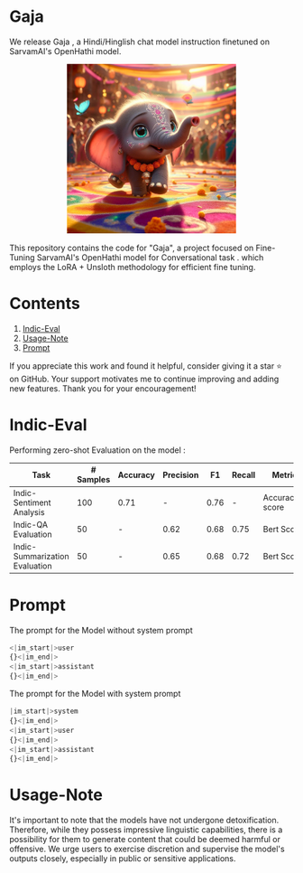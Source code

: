 # Gaja

We release Gaja , a Hindi/Hinglish chat model instruction finetuned on SarvamAI's OpenHathi model.

<p align="center">
  <img src="asset\Dariava.jpg" alt="Gajendra is a Hindi/Hinglish instruction-tuned model based on different instruct datasets." style="width: 45%; min-width: 300px;">
</p>


This repository contains the code for  "Gaja", a project focused on Fine-Tuning SarvamAI's OpenHathi model for Conversational task . which employs the LoRA + Unsloth methodology for efficient fine tuning. 

# Contents 
1) [Indic-Eval](#indic-eval)
2) [Usage-Note](#usage-note)
3) [Prompt](#prompt)

If you appreciate this work and found it helpful, consider giving it a star ⭐️ on GitHub. Your support motivates me to continue improving and adding new features. Thank you for your encouragement!

# Indic-Eval
Performing zero-shot Evaluation on the model : 

| Task                   | # Samples | Accuracy | Precision | F1       | Recall   |   Metrics  | 
|------------------------|-----------|----------|-----------|----------|----------|------------|
| Indic-Sentiment Analysis     |    100   |  0.71    |   -       | 0.76     | -    |   Accuracy,F1 score          |
| Indic-QA Evaluation    |    50    | -    |   0.62      |  0.68    | 0.75   |       Bert Score          |
| Indic-Summarization Evaluation |  50    |  -       |   0.65      | 0.68     |0.72   |   Bert Score          |

# Prompt 

The prompt for the Model without system prompt 
```python
<|im_start|>user
{}<|im_end|> 
<|im_start|>assistant
{}<|im_end|> 
```
The prompt for the Model with system prompt 
```python
|im_start|>system
{}<|im_end|> 
<|im_start|>user
{}<|im_end|> 
<|im_start|>assistant
{}<|im_end|> 
```

# Usage-Note
It's important to note that the models have not undergone detoxification. Therefore, while they possess impressive linguistic capabilities, there is a possibility for them to generate content that could be deemed harmful or offensive. We urge users to exercise discretion and supervise the model's outputs closely, especially in public or sensitive applications.
